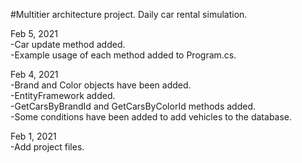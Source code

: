 #Multitier architecture project. Daily car rental simulation.  
  
Feb 5, 2021  
-Car update method added.  
-Example usage of each method added to Program.cs.  
  
Feb 4, 2021  
-Brand and Color objects have been added.  
-EntityFramework added.  
-GetCarsByBrandId and GetCarsByColorId methods added.  
-Some conditions have been added to add vehicles to the database.  
  
Feb 1, 2021  
-Add project files.  
